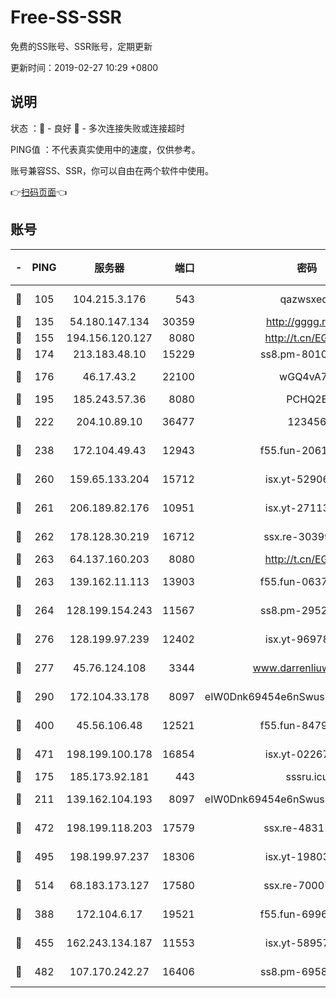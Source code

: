 # Free-SS-SSR

免费的SS账号、SSR账号，定期更新

更新时间：2019-02-27 10:29 +0800

## 说明

状态     ：🙂 - 良好 🙁 - 多次连接失败或连接超时

PING值   ：不代表真实使用中的速度，仅供参考。

账号兼容SS、SSR，你可以自由在两个软件中使用。

👉[扫码页面](https://liesauer.github.io/free-ss-ssr.github.io/)👈

## 账号

|-|PING|服务器|端口|密码|加密方式|区域|
|:----:|:----:|:-----:|-----:|:----:|:----:|:----:|
|🙂|105|104.215.3.176|543|qazwsxedc|aes-256-gcm|JP|
|🙂|135|54.180.147.134|30359|http://gggg.rocks|chacha20|KR|
|🙂|155|194.156.120.127|8080|http://t.cn/EGJIyrl|rc4-md5|RU|
|🙂|174|213.183.48.10|15229|ss8.pm-80109234|rc4-md5|RU|
|🙂|176|46.17.43.2|22100|wGQ4vA7D|aes-256-gcm|RU|
|🙂|195|185.243.57.36|8080|PCHQ2E|rc4-md5|US|
|🙂|222|204.10.89.10|36477|123456|aes-256-cfb|US|
|🙂|238|172.104.49.43|12943|f55.fun-20618102|aes-256-cfb|SG|
|🙂|260|159.65.133.204|15712|isx.yt-52906154|aes-256-cfb|SG|
|🙂|261|206.189.82.176|10951|isx.yt-27113365|aes-256-cfb|SG|
|🙂|262|178.128.30.219|16712|ssx.re-30399462|aes-256-cfb|SG|
|🙂|263|64.137.160.203|8080|http://t.cn/EGJIyrl|rc4-md5|CA|
|🙂|263|139.162.11.113|13903|f55.fun-06375860|aes-256-cfb|SG|
|🙂|264|128.199.154.243|11567|ss8.pm-29529398|aes-256-cfb|SG|
|🙂|276|128.199.97.239|12402|isx.yt-96978808|aes-256-cfb|SG|
|🙂|277|45.76.124.108|3344|www.darrenliuwei.com|aes-256-cfb|AU|
|🙂|290|172.104.33.178|8097|eIW0Dnk69454e6nSwuspv9DmS201tQ0D|aes-256-cfb|SG|
|🙂|400|45.56.106.48|12521|f55.fun-84790716|aes-256-cfb|US|
|🙂|471|198.199.100.178|16854|isx.yt-02267760|aes-256-cfb|US|
|🙂|175|185.173.92.181|443|sssru.icu|rc4-md5|RU|
|🙂|211|139.162.104.193|8097|eIW0Dnk69454e6nSwuspv9DmS201tQ0D|aes-256-cfb|JP|
|🙂|472|198.199.118.203|17579|ssx.re-48311289|aes-256-cfb|US|
|🙂|495|198.199.97.237|18306|isx.yt-19803793|aes-256-cfb|US|
|🙂|514|68.183.173.127|17580|ssx.re-70007414|aes-256-cfb|US|
|🙁|388|172.104.6.17|19521|f55.fun-69966470|aes-256-cfb|US|
|🙁|455|162.243.134.187|11553|isx.yt-58957089|aes-256-cfb|US|
|🙁|482|107.170.242.27|16406|ss8.pm-69587797|aes-256-cfb|US|
